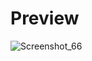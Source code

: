 # Preview
![Screenshot_66](https://user-images.githubusercontent.com/74148134/192072693-f41fcc78-52ec-4f37-b54d-ef5d33fe71bf.png)

